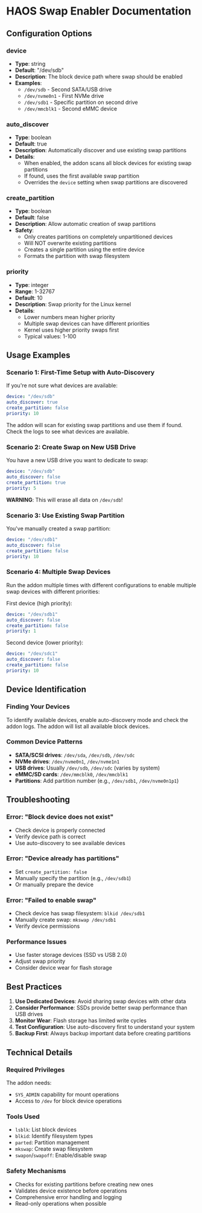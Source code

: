 # HAOS Swap Enabler Documentation

## Configuration Options

### device
- **Type**: string
- **Default**: "/dev/sdb"
- **Description**: The block device path where swap should be enabled
- **Examples**: 
  - `/dev/sdb` - Second SATA/USB drive
  - `/dev/nvme0n1` - First NVMe drive
  - `/dev/sdb1` - Specific partition on second drive
  - `/dev/mmcblk1` - Second eMMC device

### auto_discover
- **Type**: boolean
- **Default**: true
- **Description**: Automatically discover and use existing swap partitions
- **Details**: 
  - When enabled, the addon scans all block devices for existing swap partitions
  - If found, uses the first available swap partition
  - Overrides the `device` setting when swap partitions are discovered

### create_partition
- **Type**: boolean
- **Default**: false
- **Description**: Allow automatic creation of swap partitions
- **Safety**: 
  - Only creates partitions on completely unpartitioned devices
  - Will NOT overwrite existing partitions
  - Creates a single partition using the entire device
  - Formats the partition with swap filesystem

### priority
- **Type**: integer
- **Range**: 1-32767
- **Default**: 10
- **Description**: Swap priority for the Linux kernel
- **Details**:
  - Lower numbers mean higher priority
  - Multiple swap devices can have different priorities
  - Kernel uses higher priority swaps first
  - Typical values: 1-100

## Usage Examples

### Scenario 1: First-Time Setup with Auto-Discovery
If you're not sure what devices are available:

```yaml
device: "/dev/sdb"
auto_discover: true
create_partition: false
priority: 10
```

The addon will scan for existing swap partitions and use them if found. Check the logs to see what devices are available.

### Scenario 2: Create Swap on New USB Drive
You have a new USB drive you want to dedicate to swap:

```yaml
device: "/dev/sdb"
auto_discover: false
create_partition: true
priority: 5
```

**WARNING**: This will erase all data on `/dev/sdb`!

### Scenario 3: Use Existing Swap Partition
You've manually created a swap partition:

```yaml
device: "/dev/sdb1"
auto_discover: false
create_partition: false
priority: 10
```

### Scenario 4: Multiple Swap Devices
Run the addon multiple times with different configurations to enable multiple swap devices with different priorities:

First device (high priority):
```yaml
device: "/dev/sdb1"
auto_discover: false
create_partition: false
priority: 1
```

Second device (lower priority):
```yaml
device: "/dev/sdc1"
auto_discover: false
create_partition: false
priority: 10
```

## Device Identification

### Finding Your Devices
To identify available devices, enable auto-discovery mode and check the addon logs. The addon will list all available block devices.

### Common Device Patterns
- **SATA/SCSI drives**: `/dev/sda`, `/dev/sdb`, `/dev/sdc`
- **NVMe drives**: `/dev/nvme0n1`, `/dev/nvme1n1`
- **USB drives**: Usually `/dev/sdb`, `/dev/sdc` (varies by system)
- **eMMC/SD cards**: `/dev/mmcblk0`, `/dev/mmcblk1`
- **Partitions**: Add partition number (e.g., `/dev/sdb1`, `/dev/nvme0n1p1`)

## Troubleshooting

### Error: "Block device does not exist"
- Check device is properly connected
- Verify device path is correct
- Use auto-discovery to see available devices

### Error: "Device already has partitions"
- Set `create_partition: false`
- Manually specify the partition (e.g., `/dev/sdb1`)
- Or manually prepare the device

### Error: "Failed to enable swap"
- Check device has swap filesystem: `blkid /dev/sdb1`
- Manually create swap: `mkswap /dev/sdb1`
- Verify device permissions

### Performance Issues
- Use faster storage devices (SSD vs USB 2.0)
- Adjust swap priority
- Consider device wear for flash storage

## Best Practices

1. **Use Dedicated Devices**: Avoid sharing swap devices with other data
2. **Consider Performance**: SSDs provide better swap performance than USB drives
3. **Monitor Wear**: Flash storage has limited write cycles
4. **Test Configuration**: Use auto-discovery first to understand your system
5. **Backup First**: Always backup important data before creating partitions

## Technical Details

### Required Privileges
The addon needs:
- `SYS_ADMIN` capability for mount operations
- Access to `/dev` for block device operations

### Tools Used
- `lsblk`: List block devices
- `blkid`: Identify filesystem types
- `parted`: Partition management
- `mkswap`: Create swap filesystem
- `swapon`/`swapoff`: Enable/disable swap

### Safety Mechanisms
- Checks for existing partitions before creating new ones
- Validates device existence before operations
- Comprehensive error handling and logging
- Read-only operations when possible
